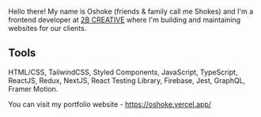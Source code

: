 

Hello there! My name is Oshoke (friends & family call me Shokes) and I'm a frontend developer at [2B CREATIVE](https://2b.co.uk/) where I'm building and maintaining websites for our clients.

## Tools

HTML/CSS, TailwindCSS,  Styled Components, JavaScript, TypeScript, ReactJS, Redux, NextJS, React Testing Library, Firebase, Jest, GraphQL, Framer Motion.


You can visit my portfolio website - https://oshoke.vercel.app/





